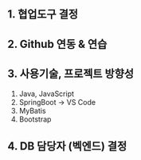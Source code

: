 ## 1. 협업도구 결정
## 2. Github 연동 & 연습
## 3. 사용기술, 프로젝트 방향성
1) Java, JavaScript
2) SpringBoot -> VS Code
3) MyBatis
4) Bootstrap
## 4. DB 담당자 (벡엔드) 결정
